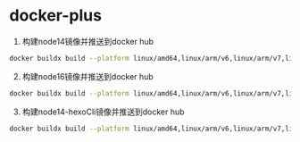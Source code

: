 # docker-plus
1. 构建node14镜像并推送到docker hub
```bash
docker buildx build --platform linux/amd64,linux/arm/v6,linux/arm/v7,linux/arm64/v8,linux/ppc64le,linux/s390x -t mlgdys7/14-alpine3.15-vue -f Node14.Dockerfile --push .
```

2. 构建node16镜像并推送到docker hub
```bash
docker buildx build --platform linux/amd64,linux/arm/v6,linux/arm/v7,linux/arm64/v8,linux/ppc64le,linux/s390x -t mlgdys7/16-alpine3.15-vue -f Node16.Dockerfile --push .
```

3. 构建node14-hexoCli镜像并推送到docker hub
```bash
docker buildx build --platform linux/amd64,linux/arm/v6,linux/arm/v7,linux/arm64/v8,linux/ppc64le,linux/s390x -t mlgdys7/14-alpine3.15-vue-hexoCli -f HexoCli.Dockerfile --push .
```
